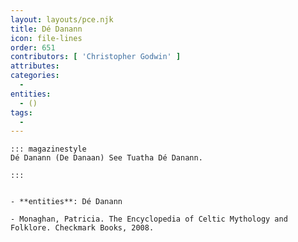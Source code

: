 ```yaml
---
layout: layouts/pce.njk
title: Dé Danann
icon: file-lines
order: 651
contributors: [ 'Christopher Godwin' ]
attributes:
categories:
  - 
entities:
  - ()
tags:
  - 
---
```

``` tab [group1:Info]
::: magazinestyle
Dé Danann (De Danaan) See Tuatha Dé Danann.

:::
```
``` tab [group1:Attributes]
```
``` tab [group1:Entities]
- **entities**: Dé Danann
```
``` tab [group1:Sources]
- Monaghan, Patricia. The Encyclopedia of Celtic Mythology and Folklore. Checkmark Books, 2008.
```

